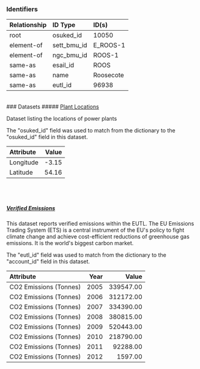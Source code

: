 ### Identifiers

| Relationship   | ID Type     | ID(s)     |
|:---------------|:------------|:----------|
| root           | osuked_id   | 10050     |
| element-of     | sett_bmu_id | E_ROOS-1  |
| element-of     | ngc_bmu_id  | ROOS-1    |
| same-as        | esail_id    | ROOS      |
| same-as        | name        | Roosecote |
| same-as        | eutl_id     | 96938     |

<br>
### Datasets
##### <a href="https://raw.githubusercontent.com/OSUKED/Dictionary-Datasets/main/datasets/plant-locations/datapackage.json">Plant Locations</a>

Dataset listing the locations of power plants

The "osuked_id" field was used to match from the dictionary to the "osuked_id" field in this dataset.

| Attribute   |   Value |
|:------------|--------:|
| Longitude   |   -3.15 |
| Latitude    |   54.16 |

<br><br>
##### <a href="https://raw.githubusercontent.com/OSUKED/Dictionary-Datasets/main/datasets/verified-emissions/datapackage.json">Verified Emissions</a>

This dataset reports verified emissions within the EUTL. The EU Emissions Trading System (ETS) is a central instrument of the EU's policy to fight climate change and achieve cost-efficient reductions of greenhouse gas emissions. It is the world's biggest carbon market.

The "eutl_id" field was used to match from the dictionary to the "account_id" field in this dataset.

| Attribute              |   Year |     Value |
|:-----------------------|-------:|----------:|
| CO2 Emissions (Tonnes) |   2005 | 339547.00 |
| CO2 Emissions (Tonnes) |   2006 | 312172.00 |
| CO2 Emissions (Tonnes) |   2007 | 334390.00 |
| CO2 Emissions (Tonnes) |   2008 | 380815.00 |
| CO2 Emissions (Tonnes) |   2009 | 520443.00 |
| CO2 Emissions (Tonnes) |   2010 | 218790.00 |
| CO2 Emissions (Tonnes) |   2011 |  92288.00 |
| CO2 Emissions (Tonnes) |   2012 |   1597.00 |
